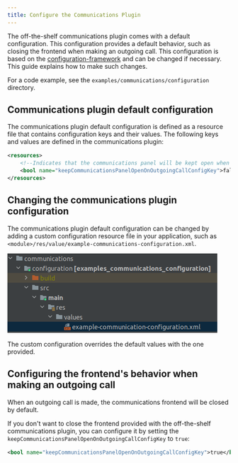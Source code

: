 ```yaml
---
title: Configure the Communications Plugin
---
```


The off-the-shelf communications plugin comes with a default configuration. This configuration
provides a default behavior, such as closing the frontend when making an outgoing call. This
configuration is based on the
[configuration-framework](/tomtom-indigo/documentation/tutorials-and-examples/customization/use-the-configuration-framework)
and can be changed if necessary. This guide explains how to make such changes.

For a code example, see the `examples/communications/configuration` directory.

## Communications plugin default configuration

The communications plugin default configuration is defined as a resource file that contains
configuration keys and their values. The following keys and values are defined in the communications
plugin:

```xml
<resources>
    <!--Indicates that the communications panel will be kept open when starting an outgoing call. By default it is set to false-->
    <bool name="keepCommunicationsPanelOpenOnOutgoingCallConfigKey">false</bool>
</resources>
```

## Changing the communications plugin configuration

The communications plugin default configuration can be changed by adding a custom configuration
resource file in your application, such as
`<module>/res/value/example-communications-configuration.xml`.

![communications configuration](images/communications_configuration_file.png)

The custom configuration overrides the default values with the one provided.

## Configuring the frontend's behavior when making an outgoing call

When an outgoing call is made, the communications frontend will be closed by default.

If you don't want to close the frontend provided with the off-the-shelf communications plugin, you
can configure it by setting the `keepCommunicationsPanelOpenOnOutgoingCallConfigKey` to `true`:

```xml
<bool name="keepCommunicationsPanelOpenOnOutgoingCallConfigKey">true</bool>
```
